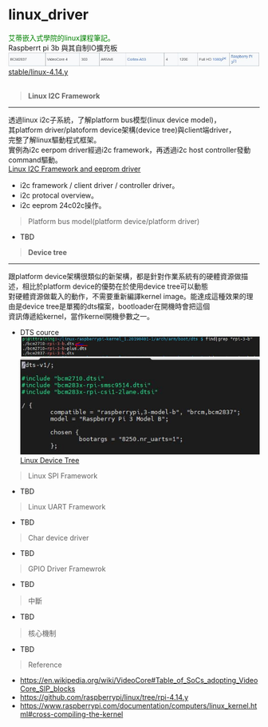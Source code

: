 # linux_driver
<font color=#008000>艾蒂嵌入式學院的linux課程筆記。</font><br>
Raspberrt pi 3b 與其自制IO擴充板
![alt raspi3b](https://github.com/chiweichiu/linux_driver/blob/main/utils/raspi3b.JPG)
[stable/linux-4.14.y](https://github.com/raspberrypi/linux/releases/tag/raspberrypi-kernel_1.20190401-1)
<br>
<br>
> **Linux I2C Framework**<br>
---
透過linux i2c子系統，了解platform bus模型(linux device model)，<br>
其platform driver/platoform device架構(device tree)與client端driver，<br>
完整了解linux驅動程式框架。<br>
實例為i2c eerpom driver經過i2c framework，再透過i2c host controller發動command驅動。<br>
[Linux I2C Framework and eeprom driver](https://github.com/chiweichiu/linux_driver/blob/main/linux_i2c_framework/README.md)
- i2c framework / client driver / controller driver。
- i2c protocal overview。
- i2c eeprom 24c02c操作。
> Platform bus model(platform device/platform driver)
- TBD
> **Device tree**<br>
---
跟platform device架構很類似的新架構，都是針對作業系統有的硬體資源做描述，相比於platform device的優勢在於使用device tree可以動態<br>
對硬體資源做載入的動作，不需要重新編譯kernel image。能達成這種效果的理由是device tree是單獨的dts檔案，bootloader在開機時會把這個<br>
資訊傳遞給kernel，當作kernel開機參數之一。 
- DTS cource<br>
![alt bcm2710-rpi-3-b](https://github.com/chiweichiu/linux_driver/blob/main/utils/bcm2710-rpi-3-b.JPG)<br>
![alt vi-bcm2710-rpi-3-b](https://github.com/chiweichiu/linux_driver/blob/main/utils/vi-bcm2710-rpi-3-b.JPG)<br> 
[Linux Device Tree](https://github.com/chiweichiu/linux_driver/blob/main/linux_i2c_framework/README.md)  
> Linux SPI Framework
- TBD
> Linux UART Framework
- TBD
> Char device driver
- TBD
> GPIO Driver Framewrok
- TBD
> 中斷
- TBD
> 核心機制
- TBD

> Reference<br>
- https://en.wikipedia.org/wiki/VideoCore#Table_of_SoCs_adopting_VideoCore_SIP_blocks
- https://github.com/raspberrypi/linux/tree/rpi-4.14.y
- https://www.raspberrypi.com/documentation/computers/linux_kernel.html#cross-compiling-the-kernel
